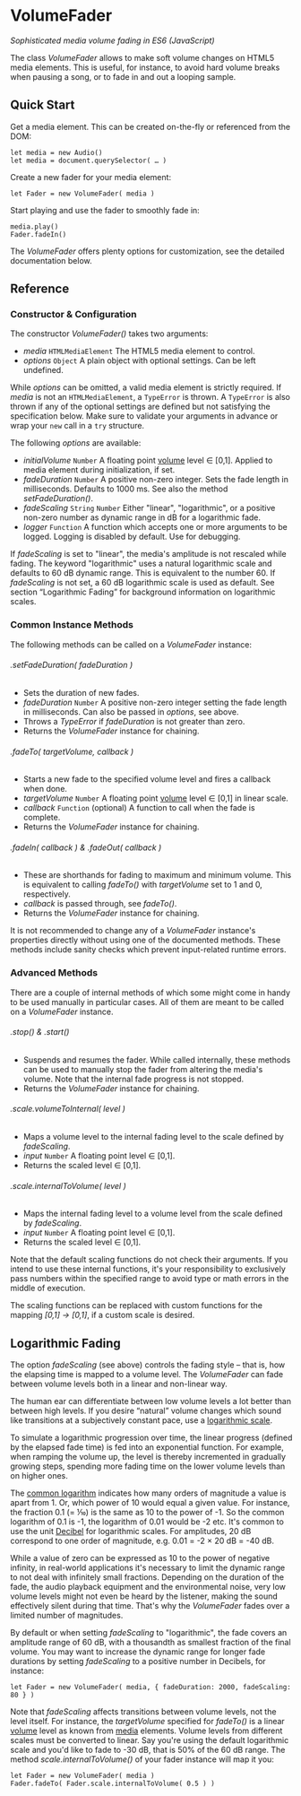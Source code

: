 # VolumeFader

*Sophisticated media volume fading in ES6 (JavaScript)*

The class *VolumeFader* allows to make soft volume changes on HTML5 media elements. This is useful, for instance, to avoid hard volume breaks when pausing a song, or to fade in and out a looping sample.


## Quick Start

Get a media element. This can be created on-the-fly or referenced from the DOM:
```
let media = new Audio()
let media = document.querySelector( … )
```

Create a new fader for your media element:
```
let Fader = new VolumeFader( media )
```

Start playing and use the fader to smoothly fade in:
```
media.play()
Fader.fadeIn()
```

The *VolumeFader* offers plenty options for customization, see the detailed documentation below.

## Reference

### Constructor & Configuration

The constructor *VolumeFader()* takes two arguments:

- *media* `HTMLMediaElement` The HTML5 media element to control.
- *options* `Object` A plain object with optional settings. Can be left undefined.

While *options* can be omitted, a valid media element is strictly required. If *media* is not an `HTMLMediaElement`, a `TypeError` is thrown. A `TypeError` is also thrown if any of the optional settings are defined but not satisfying the specification below. Make sure to validate your arguments in advance or wrap your `new` call in a `try` structure.

The following *options* are available:

- *initialVolume* `Number` A floating point [volume](https://developer.mozilla.org/en-US/docs/Web/API/HTMLMediaElement/volume) level ∈ [0,1]. Applied to media element during initialization, if set.
- *fadeDuration* `Number` A positive non-zero integer. Sets the fade length in milliseconds. Defaults to 1000 ms. See also the method *setFadeDuration()*.
- *fadeScaling* `String` `Number` Either "linear", "logarithmic", or a positive non-zero number as dynamic range in dB for a logarithmic fade.
- *logger* `Function` A function which accepts one or more arguments to be logged. Logging is disabled by default. Use for debugging.

If *fadeScaling* is set to "linear", the media's amplitude is not rescaled while fading. The keyword "logarithmic" uses a natural logarithmic scale and defaults to 60 dB dynamic range. This is equivalent to the number 60. If *fadeScaling* is not set, a 60 dB logarithmic scale is used as default. See section “Logarithmic Fading” for background information on logarithmic scales.

### Common Instance Methods

The following methods can be called on a *VolumeFader* instance:

###### .setFadeDuration( *fadeDuration* )
- Sets the duration of new fades.
- *fadeDuration* `Number` A positive non-zero integer setting the fade length in milliseconds. Can also be passed in *options*, see above.
- Throws a *TypeError* if *fadeDuration* is not greater than zero.
- Returns the *VolumeFader* instance for chaining.

###### .fadeTo( *targetVolume*, *callback* )
- Starts a new fade to the specified volume level and fires a callback when done.
- *targetVolume* `Number` A floating point [volume](https://developer.mozilla.org/en-US/docs/Web/API/HTMLMediaElement/volume) level ∈ [0,1] in linear scale.
- *callback* `Function` (optional) A function to call when the fade is complete.
- Returns the *VolumeFader* instance for chaining.

###### .fadeIn( *callback* ) & .fadeOut( *callback* )
- These are shorthands for fading to maximum and minimum volume. This is equivalent to calling *fadeTo()* with *targetVolume* set to 1 and 0, respectively.
- *callback* is passed through, see *fadeTo()*.
- Returns the *VolumeFader* instance for chaining.

It is not recommended to change any of a *VolumeFader* instance's properties directly without using one of the documented methods. These methods include sanity checks which prevent input-related runtime errors.

### Advanced Methods

There are a couple of internal methods of which some might come in handy to be used manually in particular cases. All of them are meant to be called on a *VolumeFader* instance.

###### .stop() & .start()
- Suspends and resumes the fader. While called internally, these methods can be used to manually stop the fader from altering the media's volume. Note that the internal fade progress is not stopped.
- Returns the *VolumeFader* instance for chaining.

###### .scale.volumeToInternal( *level* )
- Maps a volume level to the internal fading level to the scale defined by *fadeScaling*.
- *input* `Number` A floating point level ∈ [0,1].
- Returns the scaled level ∈ [0,1].

###### .scale.internalToVolume( *level* )
- Maps the internal fading level to a volume level from the scale defined by *fadeScaling*.
- *input* `Number` A floating point level ∈ [0,1].
- Returns the scaled level ∈ [0,1].

Note that the default scaling functions do not check their arguments. If you intend to use these internal functions, it's your responsibility to exclusively pass numbers within the specified range to avoid type or math errors in the middle of execution.

The scaling functions can be replaced with custom functions for the mapping *[0,1] → [0,1]*, if a custom scale is desired.


## Logarithmic Fading

The option *fadeScaling* (see above) controls the fading style – that is, how the elapsing time is mapped to a volume level. The *VolumeFader* can fade between volume levels both in a linear and non-linear way.

The human ear can differentiate between low volume levels a lot better than between high levels. If you desire “natural” volume changes which sound like transitions at a subjectively constant pace, use a [logarithmic scale](https://en.wikipedia.org/wiki/Logarithmic_scale).

To simulate a logarithmic progression over time, the linear progress (defined by the elapsed fade time) is fed into an exponential function. For example, when ramping the volume up, the level is thereby incremented in gradually growing steps, spending more fading time on the lower volume levels than on higher ones.

The [common logarithm](https://en.wikipedia.org/wiki/Common_logarithm) indicates how many orders of magnitude a value is apart from 1. Or, which power of 10 would equal a given value. For instance, the fraction 0.1 (= ⅒) is the same as 10 to the power of -1. So the common logarithm of 0.1 is -1, the logarithm of 0.01 would be -2 etc. It's common to use the unit [Decibel](https://en.wikipedia.org/wiki/Decibel) for logarithmic scales. For amplitudes, 20 dB correspond to one order of magnitude, e.g. 0.01 = -2 × 20 dB = -40 dB.

While a value of zero can be expressed as 10 to the power of negative infinity, in real-world applications it's necessary to limit the dynamic range to not deal with infinitely small fractions. Depending on the duration of the fade, the audio playback equipment and the environmental noise, very low volume levels might not even be heard by the listener, making the sound effectively silent during that time. That's why the *VolumeFader* fades over a limited number of magnitudes.

By default or when setting *fadeScaling* to "logarithmic", the fade covers an amplitude range of 60 dB, with a thousandth as smallest fraction of the final volume. You may want to increase the dynamic range for longer fade durations by setting *fadeScaling* to a positive number in Decibels, for instance:
```
let Fader = new VolumeFader( media, { fadeDuration: 2000, fadeScaling: 80 } )
```

Note that *fadeScaling* affects transitions between volume levels, not the level itself. For instance, the *targetVolume* specified for *fadeTo()* is a linear [volume](https://developer.mozilla.org/en-US/docs/Web/API/HTMLMediaElement/volume) level as known from [media](https://developer.mozilla.org/en-US/docs/Web/API/HTMLMediaElement) elements. Volume levels from different scales must be converted to linear. Say you're using the default logarithmic scale and you'd like to fade to -30 dB, that is 50% of the 60 dB range. The method *scale.internalToVolume()* of your fader instance will map it you:
```
let Fader = new VolumeFader( media )
Fader.fadeTo( Fader.scale.internalToVolume( 0.5 ) )
```
